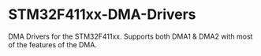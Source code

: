 # STM32F411xx-DMA-Drivers
DMA Drivers for the STM32F411xx. Supports both DMA1 & DMA2 with most of the features of the DMA.
